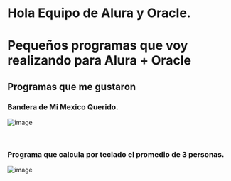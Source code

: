 <h1> Hola Equipo de Alura y Oracle. </h1>

<h1> Pequeños programas que voy realizando para Alura + Oracle </h1>

<h2> Programas que me gustaron </h2>

<h3>  Bandera de Mi Mexico Querido. </h3>

![image](https://user-images.githubusercontent.com/46494068/231874204-4da18dd1-5328-44d2-8300-15132fb2fa84.png)

<br>

<h3> Programa que calcula por teclado el promedio de 3 personas. </h3>

![image](https://user-images.githubusercontent.com/46494068/231874646-8cd8ccdb-a23c-4e65-973b-495b2027729e.png)



